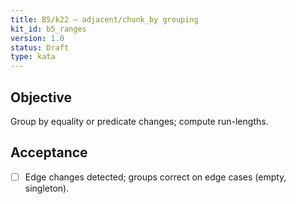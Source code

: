 ```yaml
---
title: B5/k22 — adjacent/chunk_by grouping
kit_id: b5_ranges
version: 1.0
status: Draft
type: kata
---
```

## Objective
Group by equality or predicate changes; compute run-lengths.
## Acceptance
- [ ] Edge changes detected; groups correct on edge cases (empty, singleton).
